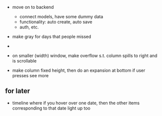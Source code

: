 - move on to backend 
  - connect models, have some dummy data
  - functionality: auto create, auto save
  - auth, etc.
- make gray for days that people missed
- 

- on smaller (width) window, make overflow s.t. column spills to right and is scrollable 
- make column fixed height, then do an expansion at bottom if user presses see more





## for later
- timeline where if you hover over one date, then the other items corresponding to that 
  date light up too